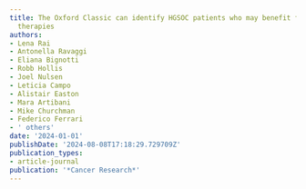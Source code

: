 ```yaml
---
title: The Oxford Classic can identify HGSOC patients who may benefit from EMT-targeting
  therapies
authors:
- Lena Rai
- Antonella Ravaggi
- Eliana Bignotti
- Robb Hollis
- Joel Nulsen
- Leticia Campo
- Alistair Easton
- Mara Artibani
- Mike Churchman
- Federico Ferrari
- ' others'
date: '2024-01-01'
publishDate: '2024-08-08T17:18:29.729709Z'
publication_types:
- article-journal
publication: '*Cancer Research*'
---
```


